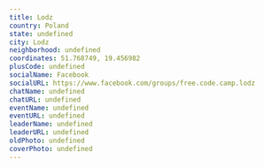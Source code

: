 ```yaml
---
title: Lodz
country: Poland
state: undefined
city: Lodz
neighborhood: undefined
coordinates: 51.768749, 19.456982
plusCode: undefined
socialName: Facebook
socialURL: https://www.facebook.com/groups/free.code.camp.lodz
chatName: undefined
chatURL: undefined
eventName: undefined
eventURL: undefined
leaderName: undefined
leaderURL: undefined
oldPhoto: undefined
coverPhoto: undefined
---
```

